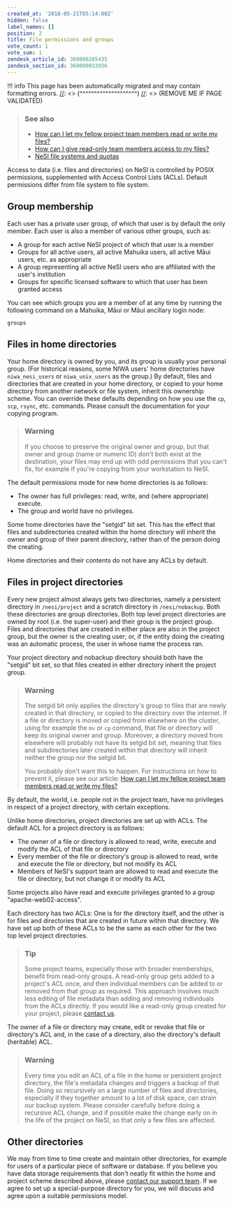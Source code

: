 ```yaml
---
created_at: '2018-05-21T05:14:00Z'
hidden: false
label_names: []
position: 2
title: File permissions and groups
vote_count: 1
vote_sum: 1
zendesk_article_id: 360000205435
zendesk_section_id: 360000033936
---
```




[//]: <> (REMOVE ME IF PAGE VALIDATED)
[//]: <> (vvvvvvvvvvvvvvvvvvvv)
!!! info
    This page has been automatically migrated and may contain formatting errors.
[//]: <> (^^^^^^^^^^^^^^^^^^^^)
[//]: <> (REMOVE ME IF PAGE VALIDATED)

<blockquote class="blockquote-prereq">
<h3 id="see-also">See also</h3>
<ul>
<li><a href="https://support.nesi.org.nz/hc/en-gb/articles/360001237915" target="_self">How can I let my fellow project team members read or write my files?</a></li>
<li><a href="https://support.nesi.org.nz/hc/en-gb/articles/4401821809679" target="_self">How can I give read-only team members access to my files?</a></li>
<li><a href="https://support.nesi.org.nz/hc/en-gb/articles/360000177256" target="_self">NeSI file systems and quotas</a></li>
</ul>
</blockquote>
<p>Access to data (i.e. files and directories) on NeSI is controlled by POSIX permissions, supplemented with Access Control Lists (ACLs). Default permissions differ from file system to file system.</p>
<h2>Group membership</h2>
<p>Each user has a private user group, of which that user is by default the only member. Each user is also a member of various other groups, such as:</p>
<ul>
<li>A group for each active NeSI project of which that user is a member</li>
<li>Groups for all active users, all active Mahuika users, all active Māui users, etc. as appropriate</li>
<li>A group representing all active NeSI users who are affiliated with the user's institution</li>
<li>Groups for specific licensed software to which that user has been granted access</li>
</ul>
<p>You can see which groups you are a member of at any time by running the following command on a Mahuika, Māui or Māui ancillary login node:</p>
<pre><code>groups</code></pre>
<h2>Files in home directories</h2>
<p>Your home directory is owned by you, and its group is usually your personal group. (For historical reasons, some NIWA users' home directories have <code>niwa_nesi_users</code> or <code>niwa_unix_users</code> as the group.) By default, files and directories that are created in your home directory, or copied to your home directory from another network or file system, inherit this ownership scheme. You can override these defaults depending on how you use the <code>cp</code>, <code>scp</code>, <code>rsync</code>, etc. commands. Please consult the documentation for your copying program.</p>
<blockquote class="blockquote-warning">
<h3 id="prerequisites">Warning</h3>
<p>If you choose to preserve the original owner and group, but that owner and group (name or numeric ID) don't both exist at the destination, your files may end up with odd permissions that you can't fix, for example if you're copying from your workstation to NeSI.</p>
</blockquote>
<p>The default permissions mode for new home directories is as follows:</p>
<ul>
<li>The owner has full privileges: read, write, and (where appropriate) execute.</li>
<li>The group and world have no privileges.</li>
</ul>
<p>Some home directories have the "setgid" bit set. This has the effect that files and subdirectories created within the home directory will inherit the owner and group of their parent directory, rather than of the person doing the creating.</p>
<p>Home directories and their contents do not have any ACLs by default.</p>
<h2>Files in project directories</h2>
<p>Every new project almost always gets two directories, namely a persistent directory in <code>/nesi/project</code> and a scratch directory in <code>/nesi/nobackup</code>. Both these directories are group directories. Both top level project directories are owned by root (i.e. the super-user) and their group is the project group. Files and directories that are created in either place are also in the project group, but the owner is the creating user; or, if the entity doing the creating was an automatic process, the user in whose name the process ran.</p>
<p>Your project directory and nobackup directory should both have the "setgid" bit set, so that files created in either directory inherit the project group.</p>
<blockquote class="blockquote-warning">
<h3 id="proj-setgid">Warning</h3>
<p>The setgid bit only applies the directory's group to files that are newly created in that directory, or copied to the directory over the internet. If a file or directory is moved or copied from elsewhere on the cluster, using for example the <code>mv</code> or <code>cp</code> command, that file or directory will keep its original owner and group. Moreover, a directory moved from elsewhere will probably not have its setgid bit set, meaning that files and subdirectories later created within that directory will inherit neither the group nor the setgid bit.</p>
<p>You probably don't want this to happen. For instructions on how to prevent it, please see our article: <a href="https://support.nesi.org.nz/hc/en-gb/articles/360001237915" target="_self">How can I let my fellow project team members read or write my files?</a></p>
</blockquote>
<p>By default, the world, i.e. people not in the project team, have no privileges in respect of a project directory, with certain exceptions.</p>
<p>Unlike home directories, project directories are set up with ACLs. The default ACL for a project directory is as follows:</p>
<ul>
<li>The owner of a file or directory is allowed to read, write, execute and modify the ACL of that file or directory</li>
<li>Every member of the file or directory's group is allowed to read, write and execute the file or directory, but not modify its ACL</li>
<li>Members of NeSI's support team are allowed to read and execute the file or directory, but not change it or modify its ACL</li>
</ul>
<p>Some projects also have read and execute privileges granted to a group "apache-web02-access".</p>
<p>Each directory has two ACLs: One is for the directory itself, and the other is for files and directories that are created in future within that directory. We have set up both of these ACLs to be the same as each other for the two top level project directories.</p>
<blockquote class="blockquote-tip">
<h3 id="read-only-group">Tip</h3>
<p>Some project teams, especially those with broader memberships, benefit from read-only groups. A read-only group gets added to a project's ACL once, and then individual members can be added to or removed from that group as required. This approach involves much less editing of file metadata than adding and removing individuals from the ACLs directly. If you would like a read-only group created for your project, please <a href="https://support.nesi.org.nz/hc/requests/new" target="_self">contact us</a>.</p>
</blockquote>
<p>The owner of a file or directory may create, edit or revoke that file or directory's ACL and, in the case of a directory, also the directory's default (heritable) ACL.</p>
<blockquote class="blockquote-warning">
<h3 id="edit-acl">Warning</h3>
<p>Every time you edit an ACL of a file in the home or persistent project directory, the file's metadata changes and triggers a backup of that file. Doing so recursively on a large number of files and directories, especially if they together amount to a lot of disk space, can strain our backup system. Please consider carefully before doing a recursive ACL change, and if possible make the change early on in the life of the project on NeSI, so that only a few files are affected.</p>
</blockquote>
<h2>Other directories</h2>
<p>We may from time to time create and maintain other directories, for example for users of a particular piece of software or database. If you believe you have data storage requirements that don't neatly fit within the home and project scheme described above, please <a href="https://support.nesi.org.nz/hc/requests/new" target="_self">contact our support team</a>. If we agree to set up a special-purpose directory for you, we will discuss and agree upon a suitable permissions model.</p>